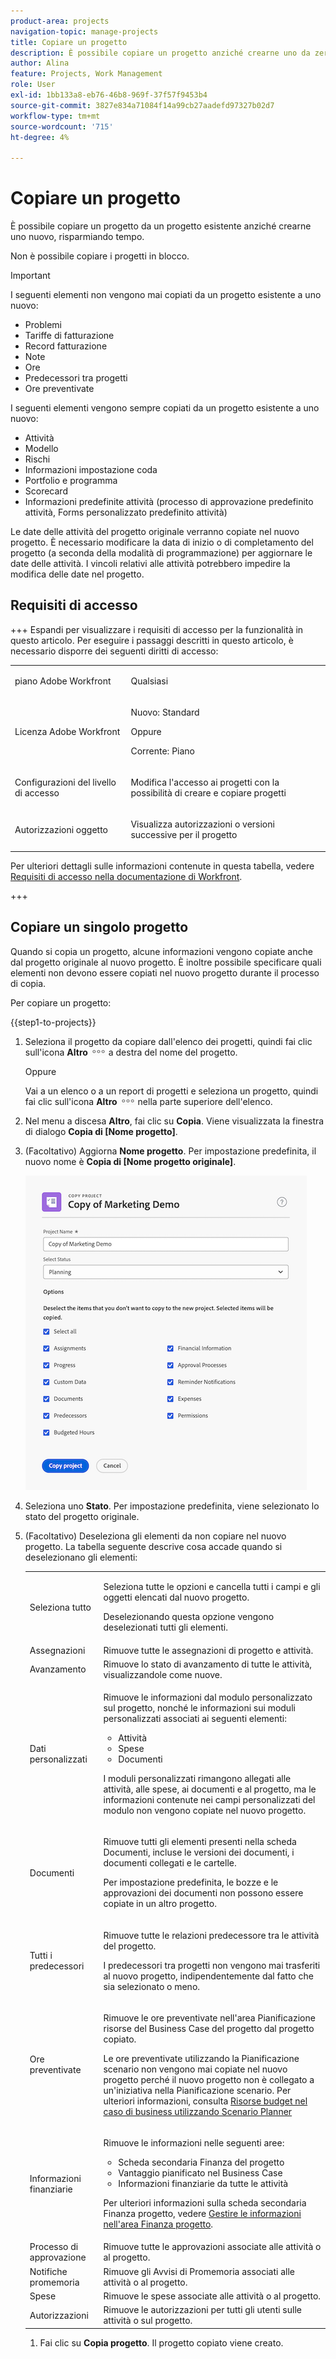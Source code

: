 ```yaml
---
product-area: projects
navigation-topic: manage-projects
title: Copiare un progetto
description: È possibile copiare un progetto anziché crearne uno da zero. È possibile copiare un solo progetto alla volta. Non è possibile copiare progetti in blocco.
author: Alina
feature: Projects, Work Management
role: User
exl-id: 1bb133a8-eb76-46b8-969f-37f57f9453b4
source-git-commit: 3827e834a71084f14a99cb27aadefd97327b02d7
workflow-type: tm+mt
source-wordcount: '715'
ht-degree: 4%

---
```


# Copiare un progetto

<!--
<(LINKED TO THE PRODUCT IN THE COPY PROJECT BOX)</p>
-->

<!-- Audited: 5/2025 -->

È possibile copiare un progetto da un progetto esistente anziché crearne uno nuovo, risparmiando tempo.

Non è possibile copiare i progetti in blocco.

>[!IMPORTANT]
>
>I seguenti elementi non vengono mai copiati da un progetto esistente a uno nuovo:
>
>* Problemi
>* Tariffe di fatturazione
>* Record fatturazione
>* Note
>* Ore
>* Predecessori tra progetti
>* Ore preventivate
>
>I seguenti elementi vengono sempre copiati da un progetto esistente a uno nuovo:
>
>* Attività
>* Modello
>* Rischi
>* Informazioni impostazione coda
>* Portfolio e programma
>* Scorecard
>* Informazioni predefinite attività (processo di approvazione predefinito attività, Forms personalizzato predefinito attività)
>
> Le date delle attività del progetto originale verranno copiate nel nuovo progetto. È necessario modificare la data di inizio o di completamento del progetto (a seconda della modalità di programmazione) per aggiornare le date delle attività. I vincoli relativi alle attività potrebbero impedire la modifica delle date nel progetto.

## Requisiti di accesso

<!-- drafted for P&P:
<table style="table-layout:auto"> 
 <col> 
 <col> 
 <tbody> 
  <tr> 
   <td> <p>Adobe Workfront plan*</p> </td> 
   <td>Any</td> 
  </tr> 
  <tr> 
   <td> <p>Adobe Workfront license*</p> </td> 
   <td> <p>Current license: Standard </p> 
   Or
   <p>Legacy license: Plan </p>
   </td> 
  </tr> 
  <tr data-mc-conditions=""> 
   <td><strong>Access level configurations*</strong> </td> 
   <td> <p>Edit access to Projects with ability to Create <span>and Copy</span> projects</p> <p><b>NOTE</b>
   
   If you still don't have access, ask your Workfront administrator if they set additional restrictions in your access level. For information on how a Workfront administrator can change your access level, see <a href="../../../administration-and-setup/add-users/configure-and-grant-access/create-modify-access-levels.md" class="MCXref xref">Create or modify custom access levels</a>.</p> </td> 
  </tr> 
  <tr data-mc-conditions=""> 
   <td> <p><strong>Object permissions</strong> </p> </td> 
   <td> <p>View permissions or higher to the project</p> <p>For information on requesting additional access, see <a href="../../../workfront-basics/grant-and-request-access-to-objects/request-access.md" class="MCXref xref">Request access to objects </a>.</p> </td> 
  </tr> 
 </tbody> 
</table>
-->

+++ Espandi per visualizzare i requisiti di accesso per la funzionalità in questo articolo.
Per eseguire i passaggi descritti in questo articolo, è necessario disporre dei seguenti diritti di accesso:

<table style="table-layout:auto"> 
 <col> 
 <col> 
 <tbody> 
  <tr> 
   <td> <p>piano Adobe Workfront</p> </td> 
   <td>Qualsiasi</td> 
  </tr> 
  <tr> 
   <td> <p>Licenza Adobe Workfront</p> </td> 
   <td> <p>Nuovo: Standard </p> 
   <p>Oppure</p>
   <p>Corrente: Piano </p>

</td> 
  </tr> 
  <tr data-mc-conditions=""> 
   <td>Configurazioni del livello di accesso </td> 
   <td> <p>Modifica l'accesso ai progetti con la possibilità di creare <span> e copiare </span> progetti</p> </td> 
  </tr> 
  <tr data-mc-conditions=""> 
   <td> <p>Autorizzazioni oggetto </p> </td> 
   <td> <p>Visualizza autorizzazioni o versioni successive per il progetto</p>  </td> 
  </tr> 
 </tbody> 
</table>

Per ulteriori dettagli sulle informazioni contenute in questa tabella, vedere [Requisiti di accesso nella documentazione di Workfront](/help/quicksilver/administration-and-setup/add-users/access-levels-and-object-permissions/access-level-requirements-in-documentation.md).

+++

## Copiare un singolo progetto

Quando si copia un progetto, alcune informazioni vengono copiate anche dal progetto originale al nuovo progetto. È inoltre possibile specificare quali elementi non devono essere copiati nel nuovo progetto durante il processo di copia.

Per copiare un progetto:

{{step1-to-projects}}

1. Seleziona il progetto da copiare dall&#39;elenco dei progetti, quindi fai clic sull&#39;icona **Altro** ![Altro menu](assets/more-icon.png) a destra del nome del progetto.

   Oppure

   Vai a un elenco o a un report di progetti e seleziona un progetto, quindi fai clic sull&#39;icona **Altro** ![Altro menu](assets/more-icon.png) nella parte superiore dell&#39;elenco.

1. Nel menu a discesa **Altro**, fai clic su **Copia**. Viene visualizzata la finestra di dialogo **Copia di [Nome progetto]**.

1. (Facoltativo) Aggiorna **Nome progetto**. Per impostazione predefinita, il nuovo nome è **Copia di [Nome progetto originale]**.

   ![Copia casella progetto](assets/copy-of-project-box.png)

1. Seleziona uno **Stato**. Per impostazione predefinita, viene selezionato lo stato del progetto originale.

1. (Facoltativo) Deseleziona gli elementi da non copiare nel nuovo progetto. La tabella seguente descrive cosa accade quando si deselezionano gli elementi:


   <table style="table-layout:auto"> 
    <col> 
    <col> 
    <tbody> 
     <tr> 
      <td role="rowheader">Seleziona tutto</td> 
      <td> <p>Seleziona tutte le opzioni e cancella tutti i campi e gli oggetti elencati dal nuovo progetto. </p>

   <p> Deselezionando questa opzione vengono deselezionati tutti gli elementi. </p> </td> 
     </tr> 
     <tr> 
      <td role="rowheader">Assegnazioni</td> 
      <td>Rimuove tutte le assegnazioni di progetto e attività.</td> 
     </tr> 
     <tr> 
      <td role="rowheader">Avanzamento</td> 
      <td>Rimuove lo stato di avanzamento di tutte le attività, visualizzandole come nuove. </td> 
     </tr> 
     <tr> 
      <td role="rowheader">Dati personalizzati</td> 
      <td> <p>Rimuove le informazioni dal modulo personalizzato sul progetto, nonché le informazioni sui moduli personalizzati associati ai seguenti elementi:</p> 
       <ul> 
        <li>Attività</li> 
        <li>Spese</li> 
        <li> Documenti</li> 
       </ul> 
      <p>I moduli personalizzati rimangono allegati alle attività, alle spese, ai documenti e al progetto, ma le informazioni contenute nei campi personalizzati del modulo non vengono copiate nel nuovo progetto. </p> </td> 
     </tr> 
     <tr> 
      <td role="rowheader">Documenti</td> 
      <td> <p>Rimuove tutti gli elementi presenti nella scheda Documenti, incluse le versioni dei documenti, i documenti collegati e le cartelle.</p> <p>Per impostazione predefinita, le bozze e le approvazioni dei documenti non possono essere copiate in un altro progetto. </p> </td> 
     </tr> 
     <tr> 
      <td role="rowheader">Tutti i predecessori</td> 
      <td> <p>Rimuove tutte le relazioni predecessore tra le attività del progetto. </p> <p>

   I predecessori tra progetti non vengono mai trasferiti al nuovo progetto, indipendentemente dal fatto che sia selezionato o meno. </p> </td>
   </tr>

<tr> 
      <td role="rowheader">Ore preventivate</td> 
      <td> <p>Rimuove le ore preventivate nell'area Pianificazione risorse del Business Case del progetto dal progetto copiato.</p> 
    <p>
   Le ore preventivate utilizzando la Pianificazione scenario non vengono mai copiate nel nuovo progetto perché il nuovo progetto non è collegato a un'iniziativa nella Pianificazione scenario. Per ulteriori informazioni, consulta <a href="../../../manage-work/projects/define-a-business-case/budget-resources-in-business-case-use-scenario-planner.md">Risorse budget nel caso di business utilizzando Scenario Planner</a></p>
   </tr></td>
    <tr> 
      <td role="rowheader">Informazioni finanziarie</td> 
      <td> <p>Rimuove le informazioni nelle seguenti aree: </p> 
       <ul> 
        <li>Scheda secondaria Finanza del progetto</li> 
        <li> Vantaggio pianificato nel Business Case</li> 
        <li>Informazioni finanziarie da tutte le attività<br></li> 
       </ul> <p>Per ulteriori informazioni sulla scheda secondaria Finanza progetto, vedere <a href="../../../manage-work/projects/project-finances/manage-project-finance-area.md" class="MCXref xref">Gestire le informazioni nell'area Finanza progetto</a>.</p> </td> 
     </tr> 
     <tr> 
      <td role="rowheader">Processo di approvazione</td> 
      <td>Rimuove tutte le approvazioni associate alle attività o al progetto. </td> 
     </tr> 
     <tr> 
      <td role="rowheader">Notifiche promemoria</td> 
      <td> Rimuove gli Avvisi di Promemoria associati alle attività o al progetto. </td> 
     </tr> 
     <tr> 
      <td role="rowheader">Spese</td> 
      <td>Rimuove le spese associate alle attività o al progetto. </td> 
     </tr> 
     <tr> 
      <td role="rowheader">Autorizzazioni</td> 
      <td> Rimuove le autorizzazioni per tutti gli utenti sulle attività o sul progetto.</td> 
     </tr> 
    </tbody> 
   </table>

1. Fai clic su **Copia progetto**. Il progetto copiato viene creato.
